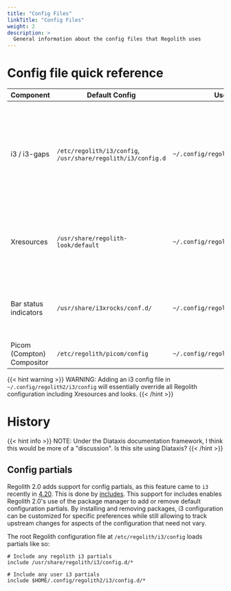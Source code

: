 ```yaml
---
title: "Config Files"
linkTitle: "Config Files"
weight: 2
description: >
  General information about the config files that Regolith uses
---
```


# Config file quick reference

| **Component**              | **Default Config**                                           | **User Config**                       | **Notes**                                                                                                                             |
| -------------------------- | ------------------------------------------------------------ | ------------------------------------- | ------------------------------------------------------------------------------------------------------------------------------------- |
| i3 / i3-gaps               | `/etc/regolith/i3/config`, `/usr/share/regolith/i3/config.d` | `~/.config/regolith2/i3`              | *Extend* Regolith2 config by creating `config.d` and partials in the user config dir, or *globally override* it by creating `config`. |
| Xresources                 | `/usr/share/regolith-look/default`                           | `~/.config/regolith2/Xresources`      | `~/.Xresources` is also loaded but intended for properties that may also be required in other desktop sessions.                       |
| Bar status indicators      | `/usr/share/i3xrocks/conf.d/`                                | `~/.config/regolith2/i3xrocks/conf.d` | Each block has it's own file. Configs loaded in filename alphabetical order.                                                          |
| Picom (Compton) Compositor | `/etc/regolith/picom/config`                                 | `~/.config/regolith2/picom/config`    |                                                                                                                                       |

{{< hint warning >}}
WARNING: Adding an i3 config file in `~/.config/regolith2/i3/config` will essentially override all Regolith configuration including Xresources and looks.
{{< /hint >}}

# History

{{< hint info >}}
NOTE: Under the Diataxis documentation framework, I think this would be more of a "discussion". Is this site using Diataxis?
{{< /hint >}}

## Config partials

Regolith 2.0 adds support for config partials, as this feature came to `i3` recently in [4.20](https://i3wm.org/downloads/RELEASE-NOTES-4.20.txt).  This is done by [includes](https://i3wm.org/docs/userguide.html#include).  This support for includes enables Regolith 2.0's use of the package manager to add or remove default configuration partials.  By installing and removing packages, i3 configuration can be customized for specific preferences while still allowing to track upstream changes for aspects of the configuration that need not vary.

The root Regolith configuration file at `/etc/regolith/i3/config` loads partials like so:

```
# Include any regolith i3 partials
include /usr/share/regolith/i3/config.d/*

# Include any user i3 partials
include $HOME/.config/regolith2/i3/config.d/*
```
